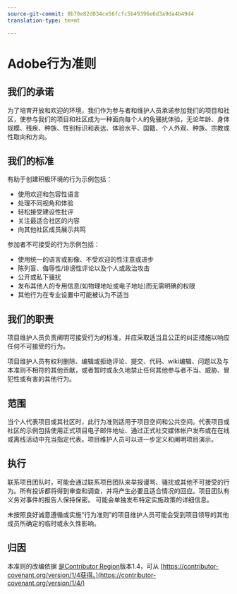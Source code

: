 ```yaml
---
source-git-commit: 0b70e82d034ce56fcfc5b49396e6d3a9da4b49d4
translation-type: tm+mt

---
```

# Adobe行为准则

## 我们的承诺

为了培育开放和欢迎的环境，我们作为参与者和维护人员承诺参加我们的项目和社区，使参与我们的项目和社区成为一种面向每个人的免骚扰体验，无论年龄、身体规模、残疾、种族、性别标识和表达、体验水平、国籍、个人外观、种族、宗教或性取向和方向。

## 我们的标准

有助于创建积极环境的行为示例包括：

* 使用欢迎和包容性语言
* 处理不同视角和体验
* 轻松接受建设性批评
* 关注最适合社区的内容
* 向其他社区成员展示共鸣

参加者不可接受的行为示例包括：

* 使用统一的语言或影像、不受欢迎的性注意或进步
* 陈列盲、侮辱性/诽谤性评论以及个人或政治攻击
* 公开或私下骚扰
* 发布其他人的专用信息(如物理地址或电子地址)而无需明确的权限
* 其他行为在专业设置中可能被认为不适当

## 我们的职责

项目维护人员负责阐明可接受行为的标准，并应采取适当且公正的纠正措施以响应任何不可接受的行为。

项目维护人员有权利删除、编辑或拒绝评论、提交、代码、wiki编辑、问题以及与本准则不相符的其他贡献，或者暂时或永久地禁止任何其他参与者不当、威胁、冒犯性或有害的其他行为。

## 范围

当个人代表项目或其社区时，此行为准则适用于项目空间和公共空间。代表项目或社区的示例包括使用正式项目电子邮件地址、通过正式社交媒体帐户发布或在在线或离线活动中充当指定代表。项目维护人员可以进一步定义和阐明项目演示。

## 执行

联系项目团队时，可能会通过联系项目团队来举报谩骂、骚扰或其他不可接受的行为。所有投诉都将得到审查和调查，并将产生必要且适合情况的回应。项目团队有义务对事件的报告人保持保密。
可能会单独发布特定实施政策的详细信息。

未按照良好诚意遵循或实施“行为准则”的项目维护人员可能会受到项目领导的其他成员所确定的临时或永久性影响。

## 归因

本准则的改编依据 [是Contributor Region](https://contributor-covenant.org)版本1.4，可从 [https://contributor-covenant.org/version/1/4获得。](https://contributor-covenant.org/version/1/4/)
